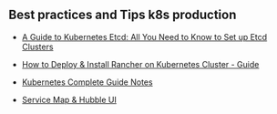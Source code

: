 ## Best practices and Tips k8s production

- [A Guide to Kubernetes Etcd: All You Need to Know to Set up Etcd Clusters](https://superuser.openstack.org/articles/a-guide-to-kubernetes-etcd-all-you-need-to-know-to-set-up-etcd-clusters/)
- [How to Deploy & Install Rancher on Kubernetes Cluster - Guide](https://redblink.com/install-rancher-kubernetes-cluster/)
- [Kubernetes Complete Guide Notes](https://www.educba.com/kubernetes-ingress/?source=leftnav)


- [Service Map & Hubble UI](https://docs.cilium.io/en/stable/gettingstarted/hubble/#deploy-cilium-and-hubble)
